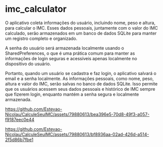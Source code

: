 # imc_calculator

O aplicativo coleta informações do usuário, incluindo nome, peso e altura, para calcular o IMC. Esses dados pessoais, juntamente com o valor do IMC calculado, serão armazenados em um banco de dados SQLite para manter um registro completo e organizado.

A senha do usuário será armazenada localmente usando o SharedPreferences, o que é uma prática comum para manter as informações de login seguras e acessíveis apenas localmente no dispositivo do usuário.

Portanto, quando um usuário se cadastra e faz login, o aplicativo salvará o email e a senha localmente. As informações pessoais, como nome, peso, altura e valor do IMC, serão salvas no banco de dados SQLite. Isso permite que os usuários acessem seus dados pessoais e histórico de IMC sempre que fizerem login, enquanto mantém a senha segura e localmente armazenada.


https://github.com/Estevao-Nicolau/CalculeSeuIMC/assets/79880613/bea396e5-70d8-49f3-a057-f9187eec0e44



https://github.com/Estevao-Nicolau/CalculeSeuIMC/assets/79880613/bf8936aa-02ad-426d-a514-2f5d86b7fbe1

